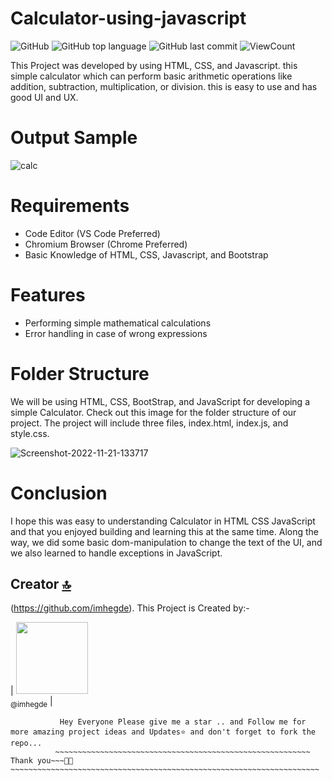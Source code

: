 # Calculator-using-javascript


![GitHub](https://img.shields.io/github/license/imhegde/Calculator-using-javascript?style=flat)
![GitHub top language](https://img.shields.io/github/languages/top/imhegde/Calculator-using-javascript?style=flat)
![GitHub last commit](https://img.shields.io/github/last-commit/imhegde/Calculator-using-javascript?style=flat)
![ViewCount](https://views.whatilearened.today/views/github/hegdepavankumar/Calculator-using-javascript.svg?cache=remove)

This Project was developed by using HTML, CSS, and Javascript. this simple calculator which can perform basic arithmetic operations like addition, subtraction, multiplication, or division. this is easy to use and has good UI and UX.

# Output Sample

![calc](https://user-images.githubusercontent.com/85627085/230719659-25604992-9d3f-4f35-83b7-f6a1d1c2de64.png)

# Requirements

* Code Editor (VS Code Preferred)
* Chromium Browser (Chrome Preferred)
* Basic Knowledge of HTML, CSS, Javascript, and Bootstrap

# Features

* Performing simple mathematical calculations
* Error handling in case of wrong expressions

# Folder Structure

We will be using HTML, CSS, BootStrap, and JavaScript for developing a simple Calculator. Check out this image for the folder structure of our project.
The project will include three files, index.html, index.js, and style.css.

![Screenshot-2022-11-21-133717](https://user-images.githubusercontent.com/85627085/230721392-60736c31-f841-459b-8ca1-3ba2b72fb7c3.jpg)

# Conclusion
I hope this was easy to understanding Calculator in HTML CSS JavaScript and that you enjoyed building and learning this at the same time. Along the way, we did some basic dom-manipulation to change the text of the UI, and we also learned to handle exceptions in JavaScript.

## Creator [🔝](#Building-a-Simple-Chatbot-in-Python-using-NLTK-master)

(https://github.com/imhegde). This Project is Created by:-

| [<img src="https://github.com/imhegde.png?size=115" width="115"><br><sub>@imhegde</sub>](https://github.com/imhegde) |

```
           Hey Everyone Please give me a star .. and Follow me for more amazing project ideas and Updates⭐ and don't forget to fork the repo...
          ~~~~~~~~~~~~~~~~~~~~~~~~~~~~~~~~~~~~~~~~~~~~~~~~~~~~~~~~~ Thank you~~~🙏😍~~~~~~~~~~~~~~~~~~~~~~~~~~~~~~~~~~~~~~~~~~~~~~~~~~~~~~~~~~~~~~~~~~~~~
